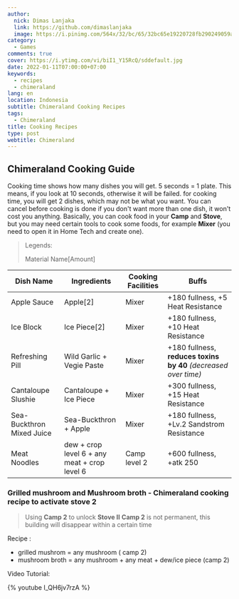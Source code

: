 ```yaml
---
author:
  nick: Dimas Lanjaka
  link: https://github.com/dimaslanjaka
  image: https://i.pinimg.com/564x/32/bc/65/32bc65e19220728fb290249059a7242a.jpg
category:
  - Games
comments: true
cover: https://i.ytimg.com/vi/biI1_Y15RcQ/sddefault.jpg
date: 2022-01-11T07:00:00+07:00
keywords:
  - recipes
  - chimeraland
lang: en
location: Indonesia
subtitle: Chimeraland Cooking Recipes
tags:
  - Chimeraland
title: Cooking Recipes
type: post
webtitle: Chimeraland
---
```


## Chimeraland Cooking Guide
Cooking time shows how many dishes you will get. 5 seconds = 1 plate. This means, if you look at 10 seconds, otherwise it will be failed. for cooking time, you will get 2 dishes, which may not be what you want. You can cancel before cooking is done if you don't want more than one dish, it won't cost you anything. Basically, you can cook food in your **Camp** and **Stove**, but you may need certain tools to cook some foods, for example **Mixer** (you need to open it in Home Tech and create one).

> Legends:
> 
> Material Name[Amount]

| Dish Name | Ingredients | Cooking Facilities | Buffs |
|---|---|---|--|
| Apple Sauce | Apple[2] | Mixer | +180 fullness, +5 Heat Resistance |
| Ice Block | Ice Piece[2] | Mixer | +180 fullness, +10 Heat Resistance |
| Refreshing Pill | Wild Garlic + Vegie Paste | Mixer | +180 fullness, **reduces toxins by 40** _(decreased over time)_ |
| Cantaloupe Slushie | Cantaloupe + Ice Piece | Mixer | +300 fullness, +15 Heat Resistance |
| Sea-Buckthron Mixed Juice | Sea-Buckthron + Apple | Mixer | +180 fullness, +Lv.2 Sandstrom Resistance |
| Meat Noodles | dew + crop level 6 + any meat + crop level 6 | Camp level 2 | +600 fullness, +atk 250 | 

### Grilled mushroom and Mushroom broth - Chimeraland cooking recipe to activate stove 2
> Using **Camp 2** to unlock **Stove II**
> **Camp 2** is not permanent, this building will disappear within a certain time 

Recipe : 
- grilled mushrom = any mushroom ( camp 2)
- mushroom broth = any mushroom + any meat + dew/ice piece (camp 2)

Video Tutorial:

{% youtube I_QH6jv7rzA %}

<link rel='stylesheet' href='https://cdn.datatables.net/1.11.4/css/jquery.dataTables.min.css'>
<script src='https://code.jquery.com/jquery-3.5.1.js'></script>
<script src='https://cdn.datatables.net/1.11.4/js/jquery.dataTables.min.js'></script>
<style>
.mdui-theme-layout-dark .mdui-typo table th, .mdui-theme-layout-dark .mdui-typo table thead th,
.mdui-theme-layout-dark table.dataTable {
  background: black;
  color: white;
  font-family: "Courier New", Courier, monospace;
}
.mdui-theme-layout-dark table.dataTable * {
   background-color: black !important;
    background-repeat: no-repeat;
  color: white;
}
.mdui-theme-layout-dark table.dataTable td {
  border: 0.1em solid white;
}
</style>
<script>
document.addEventListener('DOMContentLoaded', function () {
  let table = new DataTable('article table');
}); 
</script>
 
